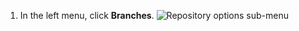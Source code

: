 1. In the left menu, click **Branches**.
   ![Repository options sub-menu](/assets/images/help/repository/repository-options-branch.png)
